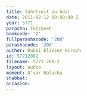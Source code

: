 ```yaml
---
title: Yahrtzeit in Adar
date: 2011-02-12 00:00:00 Z
year: 5771
parasha: Tetzaveh
bookcode: '2'
fullparashacode: '208'
parashacode: '208'
author: Rabbi Eliezer Hirsch
id: 57712082
filename: 5771-208-2
layout: audio
moment: D’var Halacha
shabbat: 
occasion: 
---
```


